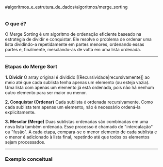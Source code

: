 #algoritmos_e_estrutura_de_dados/algoritmos/merge_sorting 

```table-of-contents
```

### O que é?
O Merge Sorting é um algoritmo de ordenação eficiente baseado na estratégia de dividir e conquistar. Ele resolve o problema de ordenar uma lista dividindo-a repetidamente em partes menores, ordenando essas partes e, finalmente, mesclando-as de volta em uma lista ordenada.

----
### Etapas do Merge Sort
**1. Dividir**
O array original é dividido [[Recursividade|recursivamente]] ao meio até que cada sublista tenha apenas um elemento (ou esteja vazia). Uma lista com apenas um elemento já está ordenada, pois não há nenhum outro elemento para ser maior ou menor.

**2. Conquistar (Ordenar)**
Cada sublista é ordenada recursivamente. Como cada sublista tem apenas um elemento, não é necessário ordená-la explicitamente.

**3. Mesclar (Merge)**
Duas sublistas ordenadas são combinadas em uma nova lista também ordenada. Esse processo é chamado de "intercalação" ou "fusão". A cada etapa, compara-se o menor elemento de cada sublista e o menor é adicionado à lista final, repetindo até que todos os elementos sejam processados.

---
### Exemplo conceitual

    